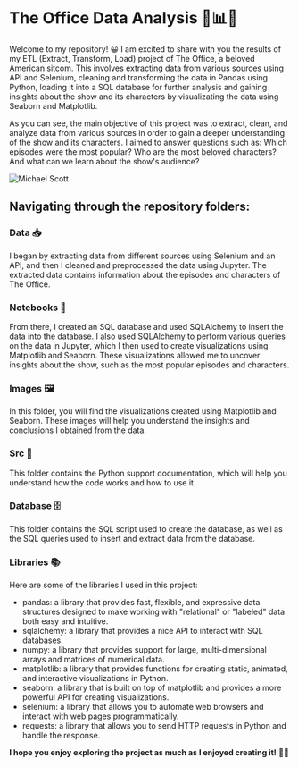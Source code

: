# The Office Data Analysis 💼📊🚀

Welcome to my repository! 😀 I am excited to share with you the results of my ETL (Extract, Transform, Load) project of The Office, a beloved American sitcom. This involves extracting data from various sources using API and Selenium, cleaning and transforming the data in Pandas using Python, loading it into a SQL database for further analysis and gaining insights about the show and its characters by visualizating the data using Seaborn and Matplotlib.

As you can see, the main objective of this project was to extract, clean, and analyze data from various sources in order to gain a deeper understanding of the show and its characters. I aimed to answer questions such as: Which episodes were the most popular? Who are the most beloved characters? And what can we learn about the show's audience?

<img src="https://cdn.wallpapersafari.com/86/33/SRW65J.jpg" alt="Michael Scott">

## Navigating through the repository folders:

### Data 📥
I began by extracting data from different sources using Selenium and an API, and then I cleaned and preprocessed the data using Jupyter. The extracted data contains information about the episodes and characters of The Office.

### Notebooks 📝
From there, I created an SQL database and used SQLAlchemy to insert the data into the database. I also used SQLAlchemy to perform various queries on the data in Jupyter, which I then used to create visualizations using Matplotlib and Seaborn. These visualizations allowed me to uncover insights about the show, such as the most popular episodes and characters.

### Images 🖼️
In this folder, you will find the visualizations created using Matplotlib and Seaborn. These images will help you understand the insights and conclusions I obtained from the data.

### Src 🔧
This folder contains the Python support documentation, which will help you understand how the code works and how to use it.

### Database 🗄️
This folder contains the SQL script used to create the database, as well as the SQL queries used to insert and extract data from the database.

### Libraries 📚
Here are some of the libraries I used in this project:
- pandas: a library that provides fast, flexible, and expressive data structures designed to make working with "relational" or "labeled" data both easy and intuitive.
- sqlalchemy: a library that provides a nice API to interact with SQL databases.
- numpy: a library that provides support for large, multi-dimensional arrays and matrices of numerical data.
- matplotlib: a library that provides functions for creating static, animated, and interactive visualizations in Python.
- seaborn: a library that is built on top of matplotlib and provides a more powerful API for creating visualizations.
- selenium: a library that allows you to automate web browsers and interact with web pages programmatically.
- requests: a library that allows you to send HTTP requests in Python and handle the response.



<strong>I hope you enjoy exploring the project as much as I enjoyed creating it!</strong> 🧑‍💻
